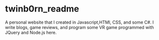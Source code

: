 # twinb0rn_readme
A personal website that I created in Javascript,HTMl, CSS, and some C#. I write blogs, game reviews, and program some VR game programmed with JQuery and Node.js here.
